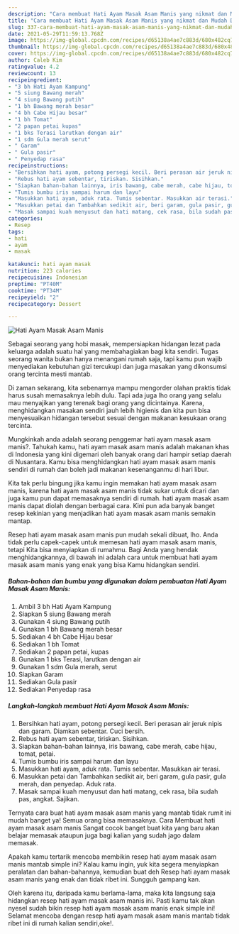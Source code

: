 ```yaml
---
description: "Cara membuat Hati Ayam Masak Asam Manis yang nikmat dan Mudah Dibuat"
title: "Cara membuat Hati Ayam Masak Asam Manis yang nikmat dan Mudah Dibuat"
slug: 337-cara-membuat-hati-ayam-masak-asam-manis-yang-nikmat-dan-mudah-dibuat
date: 2021-05-29T11:59:13.768Z
image: https://img-global.cpcdn.com/recipes/d65138a4ae7c883d/680x482cq70/hati-ayam-masak-asam-manis-foto-resep-utama.jpg
thumbnail: https://img-global.cpcdn.com/recipes/d65138a4ae7c883d/680x482cq70/hati-ayam-masak-asam-manis-foto-resep-utama.jpg
cover: https://img-global.cpcdn.com/recipes/d65138a4ae7c883d/680x482cq70/hati-ayam-masak-asam-manis-foto-resep-utama.jpg
author: Caleb Kim
ratingvalue: 4.2
reviewcount: 13
recipeingredient:
- "3 bh Hati Ayam Kampung"
- "5 siung Bawang merah"
- "4 siung Bawang putih"
- "1 bh Bawang merah besar"
- "4 bh Cabe Hijau besar"
- "1 bh Tomat"
- "2 papan petai kupas"
- "1 bks Terasi larutkan dengan air"
- "1 sdm Gula merah serut"
- " Garam"
- " Gula pasir"
- " Penyedap rasa"
recipeinstructions:
- "Bersihkan hati ayam, potong persegi kecil. Beri perasan air jeruk nipis dan garam. Diamkan sebentar. Cuci bersih."
- "Rebus hati ayam sebentar, tiriskan. Sisihkan."
- "Siapkan bahan-bahan lainnya, iris bawang, cabe merah, cabe hijau, tomat, petai."
- "Tumis bumbu iris sampai harum dan layu"
- "Masukkan hati ayam, aduk rata. Tumis sebentar. Masukkan air terasi."
- "Masukkan petai dan Tambahkan sedikit air, beri garam, gula pasir, gula merah, dan penyedap. Aduk rata."
- "Masak sampai kuah menyusut dan hati matang, cek rasa, bila sudah pas, angkat. Sajikan."
categories:
- Resep
tags:
- hati
- ayam
- masak

katakunci: hati ayam masak 
nutrition: 223 calories
recipecuisine: Indonesian
preptime: "PT40M"
cooktime: "PT34M"
recipeyield: "2"
recipecategory: Dessert

---
```



![Hati Ayam Masak Asam Manis](https://img-global.cpcdn.com/recipes/d65138a4ae7c883d/680x482cq70/hati-ayam-masak-asam-manis-foto-resep-utama.jpg)

Sebagai seorang yang hobi masak, mempersiapkan hidangan lezat pada keluarga adalah suatu hal yang membahagiakan bagi kita sendiri. Tugas seorang  wanita bukan hanya menangani rumah saja, tapi kamu pun wajib menyediakan kebutuhan gizi tercukupi dan juga masakan yang dikonsumsi orang tercinta mesti mantab.

Di zaman  sekarang, kita sebenarnya mampu mengorder olahan praktis tidak harus susah memasaknya lebih dulu. Tapi ada juga lho orang yang selalu mau menyajikan yang terenak bagi orang yang dicintainya. Karena, menghidangkan masakan sendiri jauh lebih higienis dan kita pun bisa menyesuaikan hidangan tersebut sesuai dengan makanan kesukaan orang tercinta. 



Mungkinkah anda adalah seorang penggemar hati ayam masak asam manis?. Tahukah kamu, hati ayam masak asam manis adalah makanan khas di Indonesia yang kini digemari oleh banyak orang dari hampir setiap daerah di Nusantara. Kamu bisa menghidangkan hati ayam masak asam manis sendiri di rumah dan boleh jadi makanan kesenanganmu di hari libur.

Kita tak perlu bingung jika kamu ingin memakan hati ayam masak asam manis, karena hati ayam masak asam manis tidak sukar untuk dicari dan juga kamu pun dapat memasaknya sendiri di rumah. hati ayam masak asam manis dapat diolah dengan berbagai cara. Kini pun ada banyak banget resep kekinian yang menjadikan hati ayam masak asam manis semakin mantap.

Resep hati ayam masak asam manis pun mudah sekali dibuat, lho. Anda tidak perlu capek-capek untuk memesan hati ayam masak asam manis, tetapi Kita bisa menyiapkan di rumahmu. Bagi Anda yang hendak menghidangkannya, di bawah ini adalah cara untuk membuat hati ayam masak asam manis yang enak yang bisa Kamu hidangkan sendiri.

<!--inarticleads1-->

##### Bahan-bahan dan bumbu yang digunakan dalam pembuatan Hati Ayam Masak Asam Manis:

1. Ambil 3 bh Hati Ayam Kampung
1. Siapkan 5 siung Bawang merah
1. Gunakan 4 siung Bawang putih
1. Gunakan 1 bh Bawang merah besar
1. Sediakan 4 bh Cabe Hijau besar
1. Sediakan 1 bh Tomat
1. Sediakan 2 papan petai, kupas
1. Gunakan 1 bks Terasi, larutkan dengan air
1. Gunakan 1 sdm Gula merah, serut
1. Siapkan  Garam
1. Sediakan  Gula pasir
1. Sediakan  Penyedap rasa




<!--inarticleads2-->

##### Langkah-langkah membuat Hati Ayam Masak Asam Manis:

1. Bersihkan hati ayam, potong persegi kecil. Beri perasan air jeruk nipis dan garam. Diamkan sebentar. Cuci bersih.
1. Rebus hati ayam sebentar, tiriskan. Sisihkan.
1. Siapkan bahan-bahan lainnya, iris bawang, cabe merah, cabe hijau, tomat, petai.
1. Tumis bumbu iris sampai harum dan layu
1. Masukkan hati ayam, aduk rata. Tumis sebentar. Masukkan air terasi.
1. Masukkan petai dan Tambahkan sedikit air, beri garam, gula pasir, gula merah, dan penyedap. Aduk rata.
1. Masak sampai kuah menyusut dan hati matang, cek rasa, bila sudah pas, angkat. Sajikan.




Ternyata cara buat hati ayam masak asam manis yang mantab tidak rumit ini mudah banget ya! Semua orang bisa memasaknya. Cara Membuat hati ayam masak asam manis Sangat cocok banget buat kita yang baru akan belajar memasak ataupun juga bagi kalian yang sudah jago dalam memasak.

Apakah kamu tertarik mencoba membikin resep hati ayam masak asam manis mantab simple ini? Kalau kamu ingin, yuk kita segera menyiapkan peralatan dan bahan-bahannya, kemudian buat deh Resep hati ayam masak asam manis yang enak dan tidak ribet ini. Sungguh gampang kan. 

Oleh karena itu, daripada kamu berlama-lama, maka kita langsung saja hidangkan resep hati ayam masak asam manis ini. Pasti kamu tak akan nyesel sudah bikin resep hati ayam masak asam manis enak simple ini! Selamat mencoba dengan resep hati ayam masak asam manis mantab tidak ribet ini di rumah kalian sendiri,oke!.

